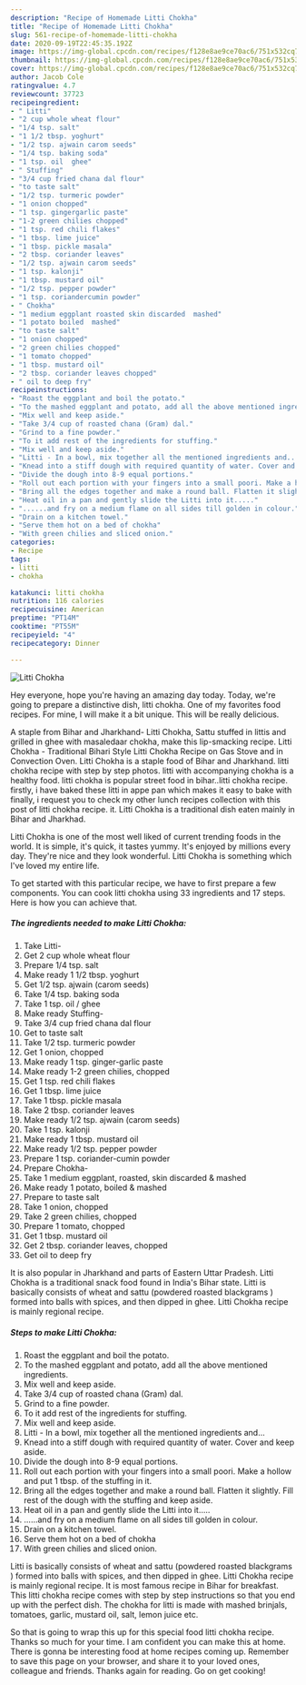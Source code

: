 ```yaml
---
description: "Recipe of Homemade Litti Chokha"
title: "Recipe of Homemade Litti Chokha"
slug: 561-recipe-of-homemade-litti-chokha
date: 2020-09-19T22:45:35.192Z
image: https://img-global.cpcdn.com/recipes/f128e8ae9ce70ac6/751x532cq70/litti-chokha-recipe-main-photo.jpg
thumbnail: https://img-global.cpcdn.com/recipes/f128e8ae9ce70ac6/751x532cq70/litti-chokha-recipe-main-photo.jpg
cover: https://img-global.cpcdn.com/recipes/f128e8ae9ce70ac6/751x532cq70/litti-chokha-recipe-main-photo.jpg
author: Jacob Cole
ratingvalue: 4.7
reviewcount: 37723
recipeingredient:
- " Litti"
- "2 cup whole wheat flour"
- "1/4 tsp. salt"
- "1 1/2 tbsp. yoghurt"
- "1/2 tsp. ajwain carom seeds"
- "1/4 tsp. baking soda"
- "1 tsp. oil  ghee"
- " Stuffing"
- "3/4 cup fried chana dal flour"
- "to taste salt"
- "1/2 tsp. turmeric powder"
- "1 onion chopped"
- "1 tsp. gingergarlic paste"
- "1-2 green chilies chopped"
- "1 tsp. red chili flakes"
- "1 tbsp. lime juice"
- "1 tbsp. pickle masala"
- "2 tbsp. coriander leaves"
- "1/2 tsp. ajwain carom seeds"
- "1 tsp. kalonji"
- "1 tbsp. mustard oil"
- "1/2 tsp. pepper powder"
- "1 tsp. coriandercumin powder"
- " Chokha"
- "1 medium eggplant roasted skin discarded  mashed"
- "1 potato boiled  mashed"
- "to taste salt"
- "1 onion chopped"
- "2 green chilies chopped"
- "1 tomato chopped"
- "1 tbsp. mustard oil"
- "2 tbsp. coriander leaves chopped"
- " oil to deep fry"
recipeinstructions:
- "Roast the eggplant and boil the potato."
- "To the mashed eggplant and potato, add all the above mentioned ingredients."
- "Mix well and keep aside."
- "Take 3/4 cup of roasted chana (Gram) dal."
- "Grind to a fine powder."
- "To it add rest of the ingredients for stuffing."
- "Mix well and keep aside."
- "Litti - In a bowl, mix together all the mentioned ingredients and..."
- "Knead into a stiff dough with required quantity of water. Cover and keep aside."
- "Divide the dough into 8-9 equal portions."
- "Roll out each portion with your fingers into a small poori. Make a hollow and put 1 tbsp. of the stuffing in it."
- "Bring all the edges together and make a round ball. Flatten it slightly. Fill rest of the dough with the stuffing and keep aside."
- "Heat oil in a pan and gently slide the Litti into it....."
- "......and fry on a medium flame on all sides till golden in colour."
- "Drain on a kitchen towel."
- "Serve them hot on a bed of chokha"
- "With green chilies and sliced onion."
categories:
- Recipe
tags:
- litti
- chokha

katakunci: litti chokha 
nutrition: 116 calories
recipecuisine: American
preptime: "PT14M"
cooktime: "PT55M"
recipeyield: "4"
recipecategory: Dinner

---
```



![Litti Chokha](https://img-global.cpcdn.com/recipes/f128e8ae9ce70ac6/751x532cq70/litti-chokha-recipe-main-photo.jpg)

Hey everyone, hope you're having an amazing day today. Today, we're going to prepare a distinctive dish, litti chokha. One of my favorites food recipes. For mine, I will make it a bit unique. This will be really delicious.

A staple from Bihar and Jharkhand- Litti Chokha, Sattu stuffed in littis and grilled in ghee with masaledaar chokha, make this lip-smacking recipe. Litti Chokha - Traditional Bihari Style Litti Chokha Recipe on Gas Stove and in Convection Oven. Litti Chokha is a staple food of Bihar and Jharkhand. litti chokha recipe with step by step photos. litti with accompanying chokha is a healthy food. litti chokha is popular street food in bihar..litti chokha recipe. firstly, i have baked these litti in appe pan which makes it easy to bake with finally, i request you to check my other lunch recipes collection with this post of litti chokha recipe. it. Litti Chokha is a traditional dish eaten mainly in Bihar and Jharkhad.

Litti Chokha is one of the most well liked of current trending foods in the world. It is simple, it's quick, it tastes yummy. It's enjoyed by millions every day. They're nice and they look wonderful. Litti Chokha is something which I've loved my entire life.


To get started with this particular recipe, we have to first prepare a few components. You can cook litti chokha using 33 ingredients and 17 steps. Here is how you can achieve that.

<!--inarticleads1-->

##### The ingredients needed to make Litti Chokha:

1. Take  Litti-
1. Get 2 cup whole wheat flour
1. Prepare 1/4 tsp. salt
1. Make ready 1 1/2 tbsp. yoghurt
1. Get 1/2 tsp. ajwain (carom seeds)
1. Take 1/4 tsp. baking soda
1. Take 1 tsp. oil / ghee
1. Make ready  Stuffing-
1. Take 3/4 cup fried chana dal flour
1. Get to taste salt
1. Take 1/2 tsp. turmeric powder
1. Get 1 onion, chopped
1. Make ready 1 tsp. ginger-garlic paste
1. Make ready 1-2 green chilies, chopped
1. Get 1 tsp. red chili flakes
1. Get 1 tbsp. lime juice
1. Take 1 tbsp. pickle masala
1. Take 2 tbsp. coriander leaves
1. Make ready 1/2 tsp. ajwain (carom seeds)
1. Take 1 tsp. kalonji
1. Make ready 1 tbsp. mustard oil
1. Make ready 1/2 tsp. pepper powder
1. Prepare 1 tsp. coriander-cumin powder
1. Prepare  Chokha-
1. Take 1 medium eggplant, roasted, skin discarded &amp; mashed
1. Make ready 1 potato, boiled &amp; mashed
1. Prepare to taste salt
1. Take 1 onion, chopped
1. Take 2 green chilies, chopped
1. Prepare 1 tomato, chopped
1. Get 1 tbsp. mustard oil
1. Get 2 tbsp. coriander leaves, chopped
1. Get  oil to deep fry


It is also popular in Jharkhand and parts of Eastern Uttar Pradesh. Litti Chokha is a traditional snack food found in India&#39;s Bihar state. Litti is basically consists of wheat and sattu (powdered roasted blackgrams ) formed into balls with spices, and then dipped in ghee. Litti Chokha recipe is mainly regional recipe. 

<!--inarticleads2-->

##### Steps to make Litti Chokha:

1. Roast the eggplant and boil the potato.
1. To the mashed eggplant and potato, add all the above mentioned ingredients.
1. Mix well and keep aside.
1. Take 3/4 cup of roasted chana (Gram) dal.
1. Grind to a fine powder.
1. To it add rest of the ingredients for stuffing.
1. Mix well and keep aside.
1. Litti - In a bowl, mix together all the mentioned ingredients and...
1. Knead into a stiff dough with required quantity of water. Cover and keep aside.
1. Divide the dough into 8-9 equal portions.
1. Roll out each portion with your fingers into a small poori. Make a hollow and put 1 tbsp. of the stuffing in it.
1. Bring all the edges together and make a round ball. Flatten it slightly. Fill rest of the dough with the stuffing and keep aside.
1. Heat oil in a pan and gently slide the Litti into it.....
1. ......and fry on a medium flame on all sides till golden in colour.
1. Drain on a kitchen towel.
1. Serve them hot on a bed of chokha
1. With green chilies and sliced onion.


Litti is basically consists of wheat and sattu (powdered roasted blackgrams ) formed into balls with spices, and then dipped in ghee. Litti Chokha recipe is mainly regional recipe. It is most famous recipe in Bihar for breakfast. This litti chokha recipe comes with step by step instructions so that you end up with the perfect dish. The chokha for litti is made with mashed brinjals, tomatoes, garlic, mustard oil, salt, lemon juice etc. 

So that is going to wrap this up for this special food litti chokha recipe. Thanks so much for your time. I am confident you can make this at home. There is gonna be interesting food at home recipes coming up. Remember to save this page on your browser, and share it to your loved ones, colleague and friends. Thanks again for reading. Go on get cooking!
